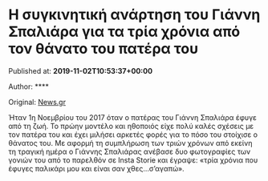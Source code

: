 
# Η συγκινητική ανάρτηση του Γιάννη Σπαλιάρα για τα τρία χρόνια από τον θάνατο του πατέρα του

Published at: **2019-11-02T10:53:37+00:00**

Author: ****

Original: [News.gr](https://www.news.gr/lifestyle/article/2016607/i-sigkinitiki-anartisi-tou-gianni-spaliara-gia-ta-tria-chronia-apo-ton-thanato-tou-patera-tou.html)

Ήταν 1η Νοεμβρίου του 2017 όταν ο πατέρας του Γιάννη Σπαλιάρα έφυγε από τη ζωή.
Το πρώην μοντέλο και ηθοποιός είχε πολύ καλές σχέσεις με τον πατέρα του και έχει μιλήσει αρκετές φορές για το πόσο του στοίχισε ο θάνατος του.
Με αφορμή τη συμπλήρωση των τριών χρόνων από εκείνη τη τραγική ημέρα ο Γιάννης Σπαλιάρας ανέβασε δυο φωτογραφίες των γονιών του από το παρελθόν σε Insta Storie και έγραψε: «τρία χρόνια που έφυγες παλικάρι μου και είναι σαν χθες…σ’αγαπώ».
